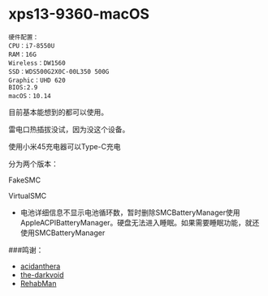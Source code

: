# xps13-9360-macOS
```
硬件配置：
CPU：i7-8550U
RAM：16G
Wireless：DW1560
SSD：WDS500G2X0C-00L350 500G
Graphic：UHD 620
BIOS:2.9
macOS：10.14
```

目前基本能想到的都可以使用。

雷电口热插拔没试，因为没这个设备。

使用小米45充电器可以Type-C充电

分为两个版本：

FakeSMC

VirtualSMC
- 电池详细信息不显示电池循环数，暂时删除SMCBatteryManager使用AppleACPIBatteryManager。硬盘无法进入睡眠。如果需要睡眠功能，就还使用SMCBatteryManager

###鸣谢：

- [acidanthera](https://github.com/acidanthera)
- [the-darkvoid](https://github.com/the-darkvoid/XPS9360-macOS)
- [RehabMan](https://bitbucket.org/RehabMan)
